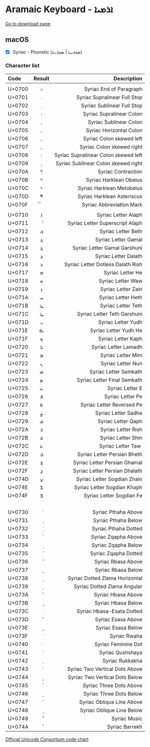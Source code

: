 # Aramaic Keyboard - ܐܪܡܝܐ

[Go to download page][0]

## macOS
- [x] Syriac - Phonetic (ܣܘܪܝܝܐ | ܣܘܼܪܲܝܬ)

### Character list

| Code | Result | Description |
| :--- | :---: | ---: |
| | |
| U+0700 | ܀ | Syriac End of Paragraph |
| U+0701 | ܁ | Syriac Supralinear Full Stop |
| U+0702 | ܂ | Syriac Sublinear Full Stop |
| U+0703 | ܃ | Syriac Supralinear Colon |
| U+0704 | ܄ | Syriac Sublinear Colon |
| U+0705 | ܅ | Syriac Horizontal Colon |
| U+0706 | ܆ | Syriac Colon skewed left |
| U+0707 | ܇ | Syriac Colon skewed right |
| U+0708 | ܈ | Syriac Supralinear Colon skewed left |
| U+0709 | ܉ | Syriac Sublinear Colon skewed right |
| U+070A | ܊ | Syriac Contraction |
| U+070B | ܋ | Syriac Harklean Obelus |
| U+070C | ܌ | Syriac Harklean Metobelus |
| U+070D | ܍ | Syriac Harklean Asteriscus |
| U+070F | ܏ | Syriac Abbreviation Mark |
| | |
| U+0710 | ܐ | Syriac Letter Alaph |
| U+0711 |	ܑ	| Syriac Letter Superscript Alaph |
| U+0712 | ܒ | Syriac Letter Beth |
| U+0713 | ܓ | Syriac Letter Gamal |
| U+0714 | ܔ | Syriac Letter Gamal Garshuni |
| U+0715 | ܕ | Syriac Letter Dalath |
| U+0716 | ܖ | Syriac Letter Dotless Dalath Rish |
| U+0717 | ܗ | Syriac Letter He |
| U+0718 | ܘ | Syriac Letter Waw |
| U+0719 | ܙ | Syriac Letter Zain |
| U+071A | ܚ | Syriac Letter Heth |
| U+071B | ܛ | Syriac Letter Teth |
| U+071C | ܜ | Syriac Letter Teth Garshuni |
| U+071D | ܝ | Syriac Letter Yudh |
| U+071E | ܞ | Syriac Letter Yudh He |
| U+071F | ܟ | Syriac Letter Kaph |
| U+0720 | ܠ | Syriac Letter Lamadh |
| U+0721 | ܡ | Syriac Letter Mim |
| U+0722 | ܢ | Syriac Letter Nun |
| U+0723 | ܣ | Syriac Letter Semkath |
| U+0724 | ܤ | Syriac Letter Final Semkath |
| U+0725 | ܥ | Syriac Letter E |
| U+0726 | ܦ | Syriac Letter Pe |
| U+0727 | ܧ | Syriac Letter Reversed Pe |
| U+0728 | ܨ | Syriac Letter Sadhe |
| U+0729 | ܩ | Syriac Letter Qaph |
| U+072A | ܪ | Syriac Letter Rish |
| U+072B | ܫ | Syriac Letter Shin |
| U+072C | ܬ | Syriac Letter Taw |
| U+072D | ܭ | Syriac Letter Persian Bheth |
| U+072E | ܮ | Syriac Letter Persian Ghamal |
| U+072F | ܯ | Syriac Letter Persian Dhalath |
| U+074D | ݍ | Syriac Letter Sogdian Zhain |
| U+074E | ݎ | Syriac Letter Sogdian Khaph |
| U+074F | ݏ | Syriac Letter Sogdian Fe |
| | |
| U+0730 | ܰ | Syriac Pthaha Above |
| U+0731 | ܱ | Syriac Pthaha Below |
| U+0732 | ܲ | Syriac Pthaha Dotted |
| U+0733 | ܳ | Syriac Zqapha Above |
| U+0734 | ܴ | Syriac Zqapha Below |
| U+0735 | ܵ | Syriac Zqapha Dotted |
| U+0736 | ܶ | Syriac Rbasa Above |
| U+0737 | ܷ | Syriac Rbasa Below |
| U+0738 | ܸ | Syriac Dotted Zlama Horizontal |
| U+0739 | ܹ | Syriac Dotted Zlama Angular |
| U+073A | ܺ | Syriac Hbasa Above |
| U+073B | ܻ | Syriac Hbasa Below |
| U+073C | ܼ | Syriac Hbasa-Esata Dotted |
| U+073D | ܽ | Syriac Esasa Above |
| U+073E | ܾ | Syriac Esasa Below |
| U+073F | ܿ | Syriac Rwaha |
| U+0740 | ݀ | Syriac Feminine Dot |
| U+0741 | ݁ | Syriac Qushshaya |
| U+0742 | ݂ | Syriac Rukkakha |
| U+0743 | ݃ | Syriac Two Vertical Dots Above |
| U+0744 | ݄ | Syriac Two Vertical Dots Below |
| U+0745 | ݅ | Syriac Three Dots Above |
| U+0746 | ݆ | Syriac Three Dots Below |
| U+0747 | ݇ | Syriac Oblique Line Above |
| U+0748 | ݈ | Syriac Oblique Line Below |
| U+0749 | ݉ | Syriac Music |
| U+074A | ݊ | Syriac Barrekh |

[Official Unicode Consortium code chart][1]

[0]: https://aramean.github.io/aramaic-keyboard
[1]: https://www.unicode.org/charts/PDF/U0700.pdf
